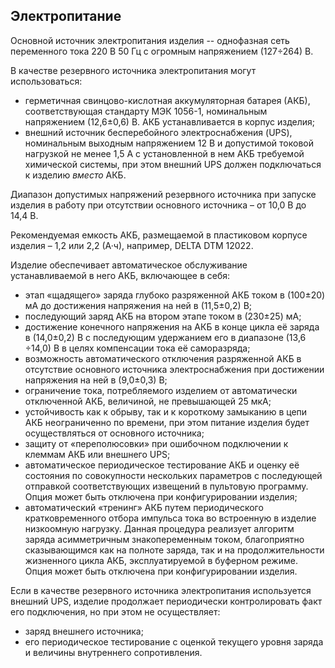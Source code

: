 ## Электропитание

Основной источник электропитания изделия -- однофазная сеть переменного тока 220 В 50 Гц с огромным напряжением (127÷264) В.

В качестве резервного источника электропитания могут использоваться:

* герметичная свинцово-кислотная аккумуляторная батарея (АКБ), соответствующая  стандарту  МЭК 1056-1,  номинальным напряжением (12,6±0,6) В. АКБ устанавливается в корпус изделия;
* внешний источник бесперебойного электроснабжения (UPS), номинальным выходным напряжением 12 В и допустимой токовой нагрузкой не менее 1,5 А с установленной в нем АКБ требуемой химической системы, при этом внешний UPS должен подключаться к изделию _вместо_ АКБ.

Диапазон допустимых напряжений резервного источника при запуске изделия в работу при отсутствии основного источника – от 10,0 В до 14,4 В.

Рекомендуемая емкость АКБ, размещаемой в пластиковом корпусе изделия – 1,2 или 2,2 (А·ч), например, DELTA DTM 12022.

Изделие обеспечивает автоматическое обслуживание устанавливаемой в него АКБ, включающее в себя:

* этап «щадящего» заряда глубоко разряженной АКБ током в (100±20) мА до достижения напряжения на ней в (11,5±0,2) В;
* последующий заряд АКБ на втором этапе током в (230±25) мА;
* достижение конечного напряжения на АКБ в конце цикла её заряда в (14,0±0,2) В с последующим удержанием его в диапазоне (13,6 ÷14,0) В в целях компенсации тока её саморазряда;
* возможность автоматического отключения разряженной АКБ в отсутствие основного источника электроснабжения при достижении напряжения на ней в (9,0±0,3) В;
* ограничение тока, потребляемого изделием от автоматически отключенной АКБ,  величиной, не  превышающей 25 мкА;
* устойчивость как к обрыву, так и к короткому замыканию в цепи АКБ неограниченно по времени, при этом питание изделия будет осуществляться от основного источника;
* защиту от «переполюсовки» при ошибочном подключении к клеммам АКБ или внешнего UPS;
* автоматическое периодическое тестирование АКБ и оценку её состояния  по совокупности нескольких параметров с последующей отправкой соответствующих извещений в пультовую программу. Опция может быть отключена при конфигурировании  изделия;
* автоматический «тренинг» АКБ путем периодического кратковременного отбора импульса тока во встроенную в изделие низкоомную нагрузку. Данная процедура реализует алгоритм заряда асимметричным знакопеременным током, благоприятно сказывающимся как на полноте заряда, так и на продолжительности жизненного цикла АКБ, эксплуатируемой в буферном режиме. Опция может быть отключена при конфигурировании  изделия.

Если в качестве резервного источника электропитания используется внешний UPS, изделие продолжает периодически контролировать факт его подключения, но при этом не осуществляет:

* заряд внешнего источника;
* его периодическое тестирование с оценкой текущего уровня заряда и величины внутреннего сопротивления.

